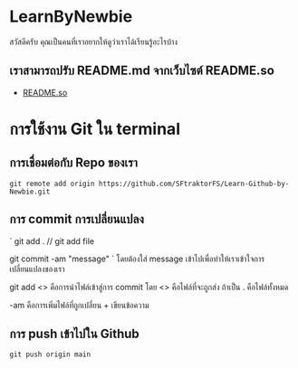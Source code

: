 # LearnByNewbie
สวัสดีครับ คุณเป็นคนที่เราอยากให้ดูว่าเราได้เรียนรู้อะไรบ้าง

## เราสามารถปรับ README.md จากเว็บไซต์ README.so
- [README.so](https://readme.so/editor)

# การใช้งาน Git ใน terminal
## การเชื่อมต่อกับ Repo ของเรา
`
git remote add origin https://github.com/SFtraktorFS/Learn-Github-by-Newbie.git
`
## การ commit การเปลี่ยนแปลง 
`
git add .  // git add file

git commit -am "message" 
`
โดยต้องใส่ message เข้าไปเพื่อทำให้เราเข้าใจการเปลี่ยนแปลงของเรา

git add <> คือการนำไฟล์เข้าสู่การ commit โดย <> คือไฟล์ที่จะถูกส่ง ถ้าเป็น . คือไฟล์ทั้งหมด 

-am คือการเพิ่มไฟล์ที่ถูกเปลี่ยน + เขียนข้อความ
## การ push เข้าไปใน Github
`
git push origin main 
`